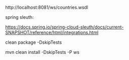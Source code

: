 http://localhost:8081/ws/countries.wsdl

spring sleuth:

https://docs.spring.io/spring-cloud-sleuth/docs/current-SNAPSHOT/reference/html/integrations.html

clean package -DskipTests

mvn clean install -DskipTests -P ws
